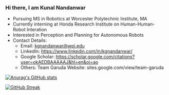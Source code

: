### Hi there, I am Kunal Nandanwar

- Pursuing MS in Robotics at Worcester Polytechnic Institute, MA
- Currently interning at Honda Research Institute on Human-Human-Robot Interation
- Interested in Perception and Planning for Autonomous Robots
- Contact Details:
  - Email: kgnandanwar@wpi.edu 
  - LinkedIn: https://www.linkedin.com/in/kgnandanwar/
  - Google Scholar: https://scholar.google.com/citations?user=okAEDBAAAAAJ&hl=en&oi=ao
  - Others: Team Garuda Website: sites.google.com/view/team-garuda
<!-- - -->
[![Anurag's GitHub stats](https://github-readme-stats.vercel.app/api?username=kgnandanwar&show_icons=true&&theme=radical)](https://github.com/anuraghazra/github-readme-stats)

[![GitHub Streak](https://streak-stats.demolab.com/?user=kgnandanwar&theme=dark)](https://git.io/streak-stats)
<!-- ![Anurag's GitHub stats](https://github-readme-stats.vercel.app/api?username=anuraghazra&show_icons=true) -->
